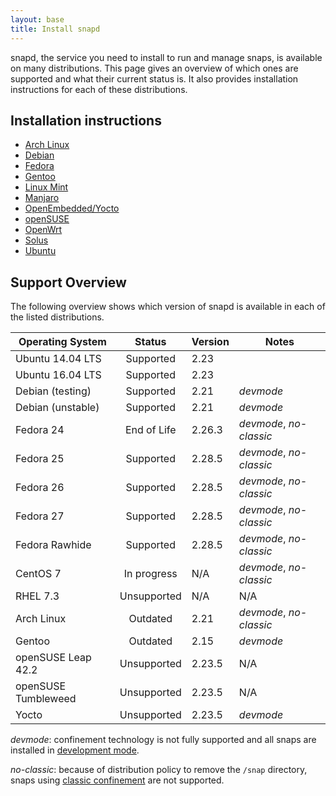```yaml
---
layout: base
title: Install snapd
---
```


snapd, the service you need to install to run and manage snaps, is available on many distributions. This page gives an overview
of which ones are supported and what their current status is. It also provides installation
instructions for each of these distributions.

## Installation instructions

 * [Arch Linux](install-arch-linux)
 * [Debian](install-debian)
 * [Fedora](install-fedora)
 * [Gentoo](install-gentoo)
 * [Linux Mint](install-linux-mint)
 * [Manjaro](install-manjaro)
 * [OpenEmbedded/Yocto](install-oe-yocto)
 * [openSUSE](install-opensuse)
 * [OpenWrt](install-openwrt)
 * [Solus](install-solus)
 * [Ubuntu](install-ubuntu)

## Support Overview

The following overview shows which version of snapd is available in each of the
listed distributions.

| Operating System    | Status      | Version | Notes                   |
| ------------------- |:-----------:| ------- | ----------------------- |
| Ubuntu 14.04 LTS    | Supported   | 2.23    |                         |
| Ubuntu 16.04 LTS    | Supported   | 2.23    |                         |
| Debian (testing)    | Supported   | 2.21    | _devmode_               |
| Debian (unstable)   | Supported   | 2.21    | _devmode_               |
| Fedora 24           | End of Life | 2.26.3  | _devmode_, _no-classic_ |
| Fedora 25           | Supported   | 2.28.5  | _devmode_, _no-classic_ |
| Fedora 26           | Supported   | 2.28.5  | _devmode_, _no-classic_ |
| Fedora 27           | Supported   | 2.28.5  | _devmode_, _no-classic_ |
| Fedora Rawhide      | Supported   | 2.28.5  | _devmode_, _no-classic_ |
| CentOS 7            | In progress | N/A     | _devmode_, _no-classic_ |
| RHEL 7.3            | Unsupported | N/A     | N/A                     |
| Arch Linux          | Outdated    | 2.21    | _devmode_, _no-classic_ |
| Gentoo              | Outdated    | 2.15    | _devmode_               |
| openSUSE Leap 42.2  | Unsupported | 2.23.5  | N/A                     |
| openSUSE Tumbleweed | Unsupported | 2.23.5  | N/A                     |
| Yocto               | Unsupported | 2.23.5  | _devmode_               |

_devmode_: confinement technology is not fully supported and all snaps are
installed in [development mode](/reference/confinement).

_no-classic_: because of distribution policy to remove the `/snap` directory, snaps
using [classic confinement](/reference/confinement) are not supported.
